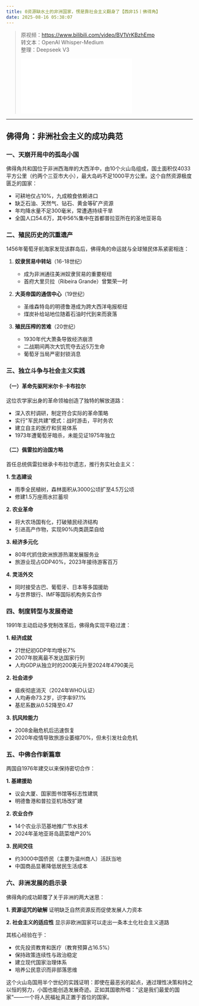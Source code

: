 ```yaml
---
title: 0资源缺水土的非洲国家，愣是靠社会主义翻身了【西非15丨佛得角】
date: 2025-08-16 05:38:07
---
```


> 原视频：https://www.bilibili.com/video/BV1VrKBzhEmp<br>转文本：OpenAI Whisper-Medium<br>整理：Deepseek V3
>
> <iframe src="//player.bilibili.com/player.html?bvid=BV1VrKBzhEmp&autoplay=0" scrolling="no" border="0" frameborder="no" framespacing="0" allowfullscreen="true"></iframe>

---

## 佛得角：非洲社会主义的成功典范

### 一、天崩开局中的孤岛小国

佛得角共和国位于非洲西海岸的大西洋中，由10个火山岛组成，国土面积仅4033平方公里（约两个三亚市大小），最大岛屿不足1000平方公里。这个自然资源极度匮乏的国家：
- 可耕地仅占10%，九成粮食依赖进口
- 缺乏石油、天然气、钻石、黄金等矿产资源
- 年均降水量不足300毫米，常遭遇持续干旱
- 全国人口54.6万，其中56%集中在首都普拉亚所在的圣地亚哥岛

### 二、殖民历史的沉重遗产

1456年葡萄牙航海家发现该群岛后，佛得角的命运就与全球殖民体系紧密相连：

1. **奴隶贸易中转站**（16-18世纪）
   - 成为非洲通往美洲奴隶贸易的重要枢纽
   - 首府大里贝拉（Ribeira Grande）曾繁荣一时

2. **大英帝国的通信中心**（19世纪）
   - 圣维森特岛的明德鲁港成为跨大西洋电报枢纽
   - 煤炭补给站地位随着石油时代到来而衰落

3. **殖民压榨的苦难**（20世纪）
   - 1930年代大萧条导致经济崩溃
   - 二战期间两次大饥荒夺去近5万生命
   - 葡萄牙当局严密封锁消息

### 三、独立斗争与社会主义实践

#### （一）革命先驱阿米尔卡·卡布拉尔
这位农学家出身的革命领袖创造了独特的解放道路：
- 深入农村调研，制定符合实际的革命策略
- 实行"军民共建"模式：战时游击，平时务农
- 建立自主的医疗和贸易体系
- 1973年遭葡萄牙暗杀，未能见证1975年独立

#### （二）佩雷拉的治国方略
首任总统佩雷拉继承卡布拉尔遗志，推行务实社会主义：

**1. 生态建设**
- 雨季全民植树，森林面积从3000公顷扩至4.5万公顷
- 修建1.5万座雨水拦蓄坝

**2. 农业革命**
- 将大农场国有化，打破殖民经济结构
- 引进高产作物，实现90%肉类蔬菜自给

**3. 经济多元化**
- 80年代抓住欧洲旅游热潮发展服务业
- 旅游业现占GDP40%，2023年接待游客百万

**4. 灵活外交**
- 同时接受古巴、葡萄牙、日本等多国援助
- 与世界银行、IMF等国际机构务实合作

### 四、制度转型与发展奇迹

1991年主动启动多党制改革后，佛得角实现平稳过渡：

**1. 经济成就**
- 21世纪初GDP年均增长7%
- 2007年脱离最不发达国家行列
- 人均GDP从独立时的200美元升至2024年4790美元

**2. 社会进步**
- 瘧疾彻底消灭（2024年WHO认证）
- 人均寿命73.2岁，识字率97.1%
- 基尼系数从0.52降至0.47

**3. 抗风险能力**
- 2008金融危机后迅速恢复
- 2020年疫情导致旅游业萎缩70%，但未引发社会危机

### 五、中佛合作新篇章

两国自1976年建交以来保持密切合作：

**1. 基建援助**
- 议会大厦、国家图书馆等标志性建筑
- 明德鲁港和普拉亚机场改扩建

**2. 农业合作**
- 14个农业示范基地推广节水技术
- 2024年圣地亚哥岛蔬菜增产20%

**3. 民间交往**
- 约3000中国侨民（主要为温州商人）活跃当地
- 中国商品显著降低居民生活成本

### 六、非洲发展的启示录

佛得角的成功颠覆了关于非洲的两大迷思：

**1. 资源诅咒的破解**
证明缺乏自然资源反而促使发展人力资本

**2. 社会主义的适应性**
显示非欧洲国家可以走出一条本土化社会主义道路

其核心经验在于：
- 优先投资教育和医疗（教育预算占16.5%）
- 保持政策连续性与政治稳定
- 建立现代国家治理体系
- 培养公民意识而非部落思维

这个火山岛国用半个世纪的实践证明：即使在最恶劣的起点，通过理性决策和持之以恒的努力，小国也能创造发展奇迹。正如其国歌所唱："这是我们最爱的国家"——一个将人民福祉真正置于首位的国家。